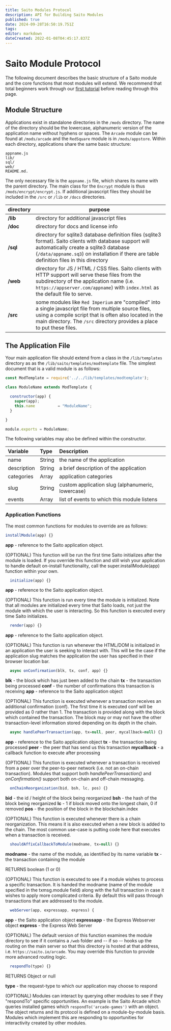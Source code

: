 ```yaml
---
title: Saito Modules Protocol
description: API for Building Saito Modules
published: true
date: 2024-09-28T16:50:19.751Z
tags: 
editor: markdown
dateCreated: 2022-01-08T04:45:17.837Z
---
```


# Saito Module Protocol

The following document describes the basic structure of a Saito module and the core functions that most modules will extend. We recommend that total beginners work through our [first tutorial](/tech/tutorials/01) before reading through this page.


## Module Structure

Applications exist in standalone directories in the `/mods` directory. The name of the directory should be the lowercase, alphanumeric version of the application name without hyphens or spaces. The `Arcade` module can be found at `/mods/arcade` and the `RedSquare` module is in `/mods/appstore`.  Within each directory, applications share the same basic structure:

```
appname.js
lib/
sql/
web/
README.md.
```

The only necessary file is the `appname.js` file, which shares its name with the parent directory. The main class for the `Encrypt` module is thus `/mods/encrypt/encrypt.js`. If additional javascript files they should be included in the `/src` or `/lib` or `/docs` directories.

| directory | purpose |
| --------- | ------- |
| __/lib__  | directory for additional javascript files |
| __/doc__  | directory for docs and license info |
| __/sql__  | directory for sqlite3 database definition files (sqlite3 format). Saito clients with database support will automatically create a sqlite3 database (`/data/appname.sq3`) on installation if there are table definition files in this directory |
| __/web__  | directory for JS / HTML / CSS files. Saito clients with HTTP support will serve these files from the subdirectory of the application name (i.e. `https://appserver.com/appname`) with `index.html` as the default file to serve.
| __/src__ | some modules like `Red Imperium` are "compiled" into a single javascript file from multiple source files, using a compile script that is often also located in the main directory. The `/src` directory provides a place to put these files. |


## The Application File

Your main application file should extend from a class in the `/lib/templates` directory as as the `/lib/saito/templates/modtemplate` file. The simplest document that is a valid module is as follows:

```javascript
const ModTemplate = require('../../lib/templates/modtemplate');

class ModuleName extends ModTemplate {

  constructor(app) {
    super(app);
    this.name          = "ModuleName";
  }

}

module.exports = ModuleName;
```

The following variables may also be defined within the constructor.

| Variable  |  Type | Description |
|:--------------|:--------------|:------------|
| name          | String        | the name of the application |
| description   | String        | a brief description of the application |
| categories    | Array         | application categories |
| slug          | String        | custom application slug (alphanumeric, lowercase) |
| events        | Array         | list of events to which this module listens |



### Application Functions

The most common functions for modules to override are as follows:


```javascript
installModule(app) {}
```

__app__ - reference to the Saito application object.

(OPTIONAL) This function will be run the first time Saito initializes after the module is loaded. If you override this function and still wish your application to handle default on-install functionality, call the super.installModule(app) function within your own.


```javascript
  initialize(app) {}
```

__app__ - reference to the Saito application object.

(OPTIONAL) This function is run every time the module is initialized. Note that all modules are initialized every time that Saito loads, not just the module with which the user is interacting. So this function is executed every time Saito initializes.


```javascript
  render(app) {}
```

__app__ - reference to the Saito application object.

(OPTIONAL) This function is run whenever the HTML/DOM is initialized in an application the user is seeking to interact with. This will be the case if the application slug matches the application the user has specified in their browser location bar.


```javascript
  async onConfirmation(blk, tx, conf, app) {}
```

__blk__ - the block which has just been added to the chain
__tx__ - the transaction being processed
__conf__ - the number of confirmations this transaction is receiving
__app__ - reference to the Saito application object

(OPTIONAL) This function is executed whenever a transaction receives an additional confirmation (conf). The first time it is executed conf will be provided as 0 rather than 1. The transaction is provided along with the block which contained the transaction. The block may or may not have the other transaction-level information stored depending on its depth in the chain.


```javascript
  async handlePeerTransaction(app, tx=null, peer, mycallback=null) {}
```

__app__ - reference to the Saito application object
__tx__ - the transaction being processed
__peer__ - the peer that has send us this transaction
__mycallback__ - a callback function to execute after processing

(OPTIONAL) This function is executed whenever a transaction is received from a peer over the peer-to-peer network (i.e. not an on-chain transaction). Modules that support both *handlePeerTransaction()* and *onConfirmation()* support both on-chain and off-chain messaging.


```javascript
  onChainReorganization(bid, bsh, lc, pos) {}
```

__bid__ - the id / height of the block being reorganized
__bsh__ - the hash of the block being reorganized
__lc__ - 1 if block moved onto the longest chain, 0 if removed
__pos__ - the position of the block in the blockchain.index

(OPTIONAL) This function is executed whenever there is a chain reorganization. This means it is also executed when a new block is added to the chain. The most common use-case is putting code here that executes when a transaction is received.


```javascript
  shouldAffixCallbackToModule(modname, tx=null) {}
```

__modname__ - the name of the module, as identified by its name variable
__tx__ - the transaction containing the module

RETURNS boolean (1 or 0)

(OPTIONAL) This function is executed to see if a module wishes to process a specific transaction. It is handed the modname (name of the module specified in the txmsg.module field) along with the full transaction in case it wishes to apply more complicated criteria. By default this will pass through transactions that are addressed to the module.


```javascript
  webServer(app, expressapp, express) {
```
__app__ - the Saito application object
__expressapp__ - the Express Webserver object
__express__ - the Express Web Server

(OPTIONAL) The default version of this function examines the module directory to see if it contains a `/web` folder and -- if so -- hooks up the routing on the main server so that this directory is hosted at that address, i.e. `https://saito.io/arcade`. You may override this function to provide more advanced routing logic.


```javascript
  respondTo(type) {}
```

RETURNS Object or null

__type__ - the request-type to which our application may choose to respond

(OPTIONAL) Modules can interact by querying other modules to see if they "respondTo" specific opportunities. An example is the Saito Arcade which queries installed games which `respondTo('arcade-games')` with an object. The object returns and its protocol is defined on a module-by-module basis. Modules which implement this are responding to opportunities for interactivity created by other modules.






